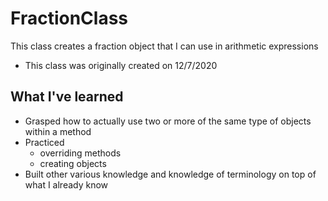 # FractionClass

This class creates a fraction object that I can use in arithmetic expressions
* This class was originally created on 12/7/2020

## What I've learned
* Grasped how to actually use two or more of the same type of objects within a method
* Practiced
  * overriding methods
  * creating objects
* Built other various knowledge and knowledge of terminology on top of what I already know
